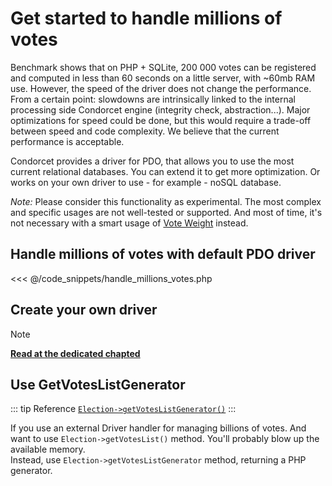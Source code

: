# Get started to handle millions of votes

Benchmark shows that on PHP + SQLite, 200 000 votes can be registered and computed in less than 60 seconds on a little server, with ~60mb RAM use. However, the speed of the driver does not change the performance. From a certain point: slowdowns are intrinsically linked to the internal processing side Condorcet engine (integrity check, abstraction...). Major optimizations for speed could be done, but this would require a trade-off between speed and code complexity. We believe that the current performance is acceptable.

Condorcet provides a driver for PDO, that allows you to use the most current relational databases. You can extend it to get more optimization. Or works on your own driver to use - for example - noSQL database.

_Note:_ Please consider this functionality as experimental. The most complex and specific usages are not well-tested or supported. And most of time, it's not necessary with a smart usage of [Vote Weight](/book/3.AsPhpLibrary/5.Votes/4.VoteWeight.md) instead.  

## Handle millions of votes with default PDO driver
<<< @/code_snippets/handle_millions_votes.php

## Create your own driver
> [!NOTE]
> [**Read at the dedicated chapted**](/book/3.AsPhpLibrary/9.ExtendingCondorcet/4.WriteNewExternalHandlerDriver.md)

## Use GetVotesListGenerator
::: tip Reference
[`Election->getVotesListGenerator()`](/api-reference/Election%20Class/Election--getVotesListGenerator)
:::

If you use an external Driver handler for managing billions of votes. And want to use ```Election->getVotesList()``` method. You'll probably blow up the available memory.  
Instead, use ```Election->getVotesListGenerator``` method, returning a PHP generator.